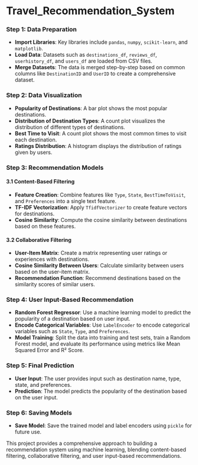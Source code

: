 # Travel_Recommendation_System


### Step 1: Data Preparation
- **Import Libraries**: Key libraries include `pandas`, `numpy`, `scikit-learn`, and `matplotlib`.
- **Load Data**: Datasets such as `destinations_df`, `reviews_df`, `userhistory_df`, and `users_df` are loaded from CSV files.
- **Merge Datasets**: The data is merged step-by-step based on common columns like `DestinationID` and `UserID` to create a comprehensive dataset.

### Step 2: Data Visualization
- **Popularity of Destinations**: A bar plot shows the most popular destinations.
- **Distribution of Destination Types**: A count plot visualizes the distribution of different types of destinations.
- **Best Time to Visit**: A count plot shows the most common times to visit each destination.
- **Ratings Distribution**: A histogram displays the distribution of ratings given by users.

### Step 3: Recommendation Models
#### 3.1 Content-Based Filtering
- **Feature Creation**: Combine features like `Type`, `State`, `BestTimeToVisit`, and `Preferences` into a single text feature.
- **TF-IDF Vectorization**: Apply `TfidfVectorizer` to create feature vectors for destinations.
- **Cosine Similarity**: Compute the cosine similarity between destinations based on these features.

#### 3.2 Collaborative Filtering
- **User-Item Matrix**: Create a matrix representing user ratings or experiences with destinations.
- **Cosine Similarity Between Users**: Calculate similarity between users based on the user-item matrix.
- **Recommendation Function**: Recommend destinations based on the similarity scores of similar users.

### Step 4: User Input-Based Recommendation
- **Random Forest Regressor**: Use a machine learning model to predict the popularity of a destination based on user input.
- **Encode Categorical Variables**: Use `LabelEncoder` to encode categorical variables such as `State`, `Type`, and `Preferences`.
- **Model Training**: Split the data into training and test sets, train a Random Forest model, and evaluate its performance using metrics like Mean Squared Error and R² Score.

### Step 5: Final Prediction
- **User Input**: The user provides input such as destination name, type, state, and preferences.
- **Prediction**: The model predicts the popularity of the destination based on the user input.

### Step 6: Saving Models
- **Save Model**: Save the trained model and label encoders using `pickle` for future use.

This project provides a comprehensive approach to building a recommendation system using machine learning, blending content-based filtering, collaborative filtering, and user input-based recommendations.
